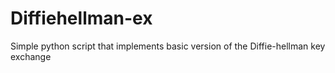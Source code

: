 # Diffiehellman-ex
Simple python script that implements basic version of the Diffie-hellman key exchange
